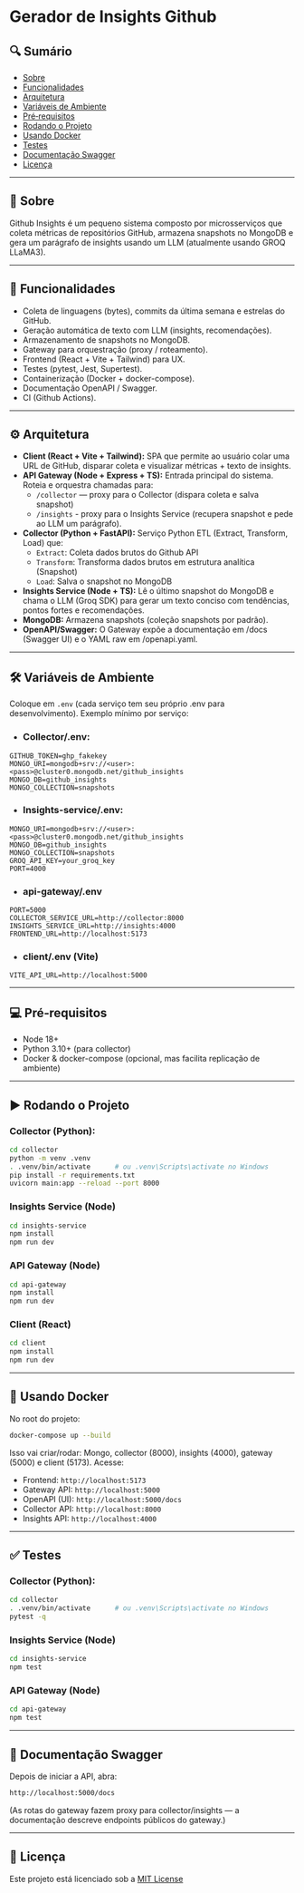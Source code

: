 # Gerador de Insights Github

## 🔍 Sumário

- [Sobre](#-Sobre)  
- [Funcionalidades](#-funcionalidades)
- [Arquitetura](#-arquitetura)
- [Variáveis de Ambiente](#-variáveis-de-ambiente)
- [Pré‑requisitos](#-pré‑requisitos)
- [Rodando o Projeto](#-rodando-o-projeto)
- [Usando Docker](#-usando-docker)
- [Testes](#-testes)   
- [Documentação Swagger](#-documentação-swagger)     
- [Licença](#-licença)

---

## 📗 Sobre
Github Insights é um pequeno sistema composto por microsserviços que coleta métricas de repositórios GitHub, armazena snapshots no MongoDB e gera um parágrafo de insights usando um LLM (atualmente usando GROQ LLaMA3).

---

## 🚀 Funcionalidades

- Coleta de linguagens (bytes), commits da última semana e estrelas do GitHub.
- Geração automática de texto com LLM (insights, recomendações).
- Armazenamento de snapshots no MongoDB.
- Gateway para orquestração (proxy / roteamento).
- Frontend (React + Vite + Tailwind) para UX.
- Testes (pytest, Jest, Supertest).
- Containerização (Docker + docker-compose).
- Documentação OpenAPI / Swagger.
- CI (Github Actions).

---

## ⚙️ Arquitetura

- **Client (React + Vite + Tailwind):** 
SPA que permite ao usuário colar uma URL de GitHub, disparar coleta e visualizar métricas + texto de insights.
- **API Gateway (Node + Express + TS):**
Entrada principal do sistema. Roteia e orquestra chamadas para:
  - `/collector` — proxy para o Collector (dispara coleta e salva snapshot)
  - `/insights` - proxy para o Insights Service (recupera snapshot e pede ao LLM um parágrafo).
- **Collector (Python + FastAPI):**
Serviço Python ETL (Extract, Transform, Load) que:
  - `Extract`: Coleta dados brutos do Github API
  - `Transform`: Transforma dados brutos em estrutura analítica (Snapshot)
  - `Load`: Salva o snapshot no MongoDB
- **Insights Service (Node + TS):**
Lê o último snapshot do MongoDB e chama o LLM (Groq SDK) para gerar um texto conciso com tendências, pontos fortes e recomendações.
- **MongoDB:**
Armazena snapshots (coleção snapshots por padrão).
- **OpenAPI/Swagger:**
O Gateway expõe a documentação em /docs (Swagger UI) e o YAML raw em /openapi.yaml.

---

## 🛠️ Variáveis de Ambiente
Coloque em `.env` (cada serviço tem seu próprio .env para desenvolvimento). Exemplo mínimo por serviço:
- ### Collector/.env:
```dotenv
GITHUB_TOKEN=ghp_fakekey
MONGO_URI=mongodb+srv://<user>:<pass>@cluster0.mongodb.net/github_insights
MONGO_DB=github_insights
MONGO_COLLECTION=snapshots
```


- ### Insights-service/.env:
```dotenv
MONGO_URI=mongodb+srv://<user>:<pass>@cluster0.mongodb.net/github_insights
MONGO_DB=github_insights
MONGO_COLLECTION=snapshots
GROQ_API_KEY=your_groq_key
PORT=4000
```

- ### api-gateway/.env
```dotenv
PORT=5000
COLLECTOR_SERVICE_URL=http://collector:8000
INSIGHTS_SERVICE_URL=http://insights:4000
FRONTEND_URL=http://localhost:5173
```

- ### client/.env (Vite)
```dotenv
VITE_API_URL=http://localhost:5000
```

---

## 💻 Pré‑requisitos
- Node 18+
- Python 3.10+ (para collector)
- Docker & docker-compose (opcional, mas facilita replicação de ambiente)

---

## ▶️ Rodando o Projeto
### Collector (Python):
```bash
cd collector
python -m venv .venv
. .venv/bin/activate      # ou .venv\Scripts\activate no Windows
pip install -r requirements.txt
uvicorn main:app --reload --port 8000
```

### Insights Service (Node)
```bash
cd insights-service
npm install
npm run dev
```

### API Gateway (Node)
```bash
cd api-gateway
npm install
npm run dev
```

### Client (React)
```bash
cd client
npm install
npm run dev
```

---

## 🐳 Usando Docker
No root do projeto:
```bash
docker-compose up --build
```

Isso vai criar/rodar: Mongo, collector (8000), insights (4000), gateway (5000) e client (5173).
 Acesse:
- Frontend: `http://localhost:5173`
- Gateway API: `http://localhost:5000`
- OpenAPI (UI): `http://localhost:5000/docs`
- Collector API: `http://localhost:8000`
- Insights API: `http://localhost:4000`

---

## ✅ Testes
### Collector (Python):
```bash
cd collector
. .venv/bin/activate      # ou .venv\Scripts\activate no Windows
pytest -q
```

### Insights Service (Node)
```bash
cd insights-service
npm test
```

### API Gateway (Node)
```bash
cd api-gateway
npm test
```

---

## 📄 Documentação Swagger
Depois de iniciar a API, abra:

```bash
http://localhost:5000/docs
```
(As rotas do gateway fazem proxy para collector/insights — a documentação descreve endpoints públicos do gateway.)

---

## 📜 Licença
Este projeto está licenciado sob a [MIT License](https://opensource.org/license/mit)
